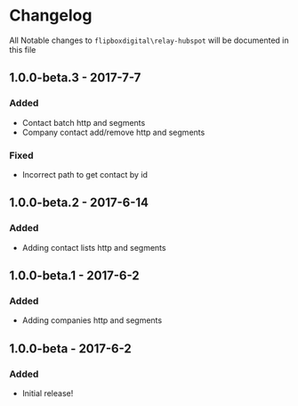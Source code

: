 # Changelog
All Notable changes to `flipboxdigital\relay-hubspot` will be documented in this file

## 1.0.0-beta.3 - 2017-7-7
### Added
- Contact batch http and segments
- Company contact add/remove http and segments

### Fixed
- Incorrect path to get contact by id

## 1.0.0-beta.2 - 2017-6-14
### Added
- Adding contact lists http and segments

## 1.0.0-beta.1 - 2017-6-2
### Added
- Adding companies http and segments

## 1.0.0-beta - 2017-6-2

### Added
- Initial release!
